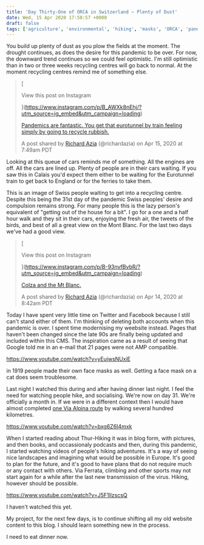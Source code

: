 ```yaml
---
title: 'Day Thirty-One of ORCA in Switzerland — Plenty of Dust'
date: Wed, 15 Apr 2020 17:58:57 +0000
draft: false
tags: ['agriculture', 'environmental', 'hiking', 'masks', 'ORCA', 'pandemic', 'queues', 'social conscience', 'spring', 'walking']
---
```


You build up plenty of dust as you plow the fields at the moment. The drought continues, as does the desire for this pandemic to be over. For now, the downward trend continues so we could feel optimistic. I'm still optimistic than in two or three weeks recycling centres will go back to normal. At the moment recycling centres remind me of something else.

> [
> 
> View this post on Instagram
> 
> ](https://www.instagram.com/p/B_AWXk8nEhj/?utm_source=ig_embed&utm_campaign=loading)
> 
> [Pandemics are fantastic. You get that eurotunnel by train feeling simply by going to recycle rubbish.](https://www.instagram.com/p/B_AWXk8nEhj/?utm_source=ig_embed&utm_campaign=loading)
> 
> A post shared by [Richard Azia](https://www.instagram.com/richardazia/?utm_source=ig_embed&utm_campaign=loading) (@richardazia) on Apr 15, 2020 at 7:49am PDT

Looking at this queue of cars reminds me of something. All the engines are off. All the cars are lined up. Plenty of people are in their cars waiting. If you saw this in Calais you'd expect them either to be waiting for the Eurotunnel train to get back to England or for the ferries to take them.

This is an image of Swiss people waiting to get into a recycling centre. Despite this being the 31st day of the pandemic Swiss peoples' desire and compulsion remains strong. For many people this is the lazy person's equivalent of "getting out of the house for a bit". I go for a one and a half hour walk and they sit in their cars, enjoying the fresh air, the tweets of the birds, and best of all a great view on the Mont Blanc. For the last two days we've had a good view.

> [
> 
> View this post on Instagram
> 
> ](https://www.instagram.com/p/B-93nvfBvbR/?utm_source=ig_embed&utm_campaign=loading)
> 
> [Colza and the Mt Blanc.](https://www.instagram.com/p/B-93nvfBvbR/?utm_source=ig_embed&utm_campaign=loading)
> 
> A post shared by [Richard Azia](https://www.instagram.com/richardazia/?utm_source=ig_embed&utm_campaign=loading) (@richardazia) on Apr 14, 2020 at 8:42am PDT

Today I have spent very little time on Twitter and Facebook because I still can't stand either of them. I'm thinking of deleting both accounts when this pandemic is over. I spent time modernising my weebsite instead. Pages that haven't been changed since the late 90s are finally being updated and included within this CMS. The inspiration came as a result of seeing that Google told me in an e-mail that 21 pages were not AMP compatible.

https://www.youtube.com/watch?v=yEujwsNUxiE

in 1919 people made their own face masks as well. Getting a face mask on a cat does seem troublesome.

Last night I watched this during and after having dinner last night. I feel the need for watching people hike, and socialising. We're now on day 31. We're officially a month in. If we were in a different context then I would have almost completed [one Via Alpina route](https://www.schweizmobil.ch/en/hiking-in-switzerland/route-01.html) by walking several hundred kilometres.

https://www.youtube.com/watch?v=bxg6Z6I4mxk

When I started reading about Thur-Hiking it was in blog form, with pictures, and then books, and occassionaly podcasts and then, during this pandemic, I started watching videos of people's hiking adventures. It's a way of seeing nice landscapes and imagining what would be possible in Europe. It's good to plan for the future, and it's good to have plans that do not require much or any contact with others. Via Ferrata, climbing and other sports may not start again for a while after the last new transmission of the virus. Hiking, however should be possible.

https://www.youtube.com/watch?v=J5F1llzscsQ

I haven't watched this yet.

My project, for the next few days, is to continue shifting all my old website content to this blog. I should learn something new in the process.

I need to eat dinner now.